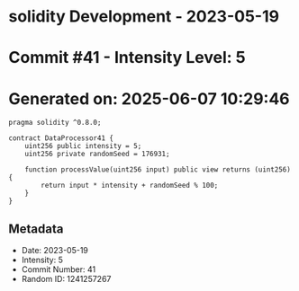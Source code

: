 ﻿# solidity Development - 2023-05-19
# Commit #41 - Intensity Level: 5
# Generated on: 2025-06-07 10:29:46
```solidity
pragma solidity ^0.8.0;

contract DataProcessor41 {
    uint256 public intensity = 5;
    uint256 private randomSeed = 176931;

    function processValue(uint256 input) public view returns (uint256) {
        return input * intensity + randomSeed % 100;
    }
}
```
## Metadata
- Date: 2023-05-19
- Intensity: 5
- Commit Number: 41
- Random ID: 1241257267
